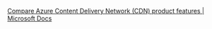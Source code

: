 [Compare Azure Content Delivery Network (CDN) product features | Microsoft Docs](https://docs.microsoft.com/en-us/azure/cdn/cdn-features)